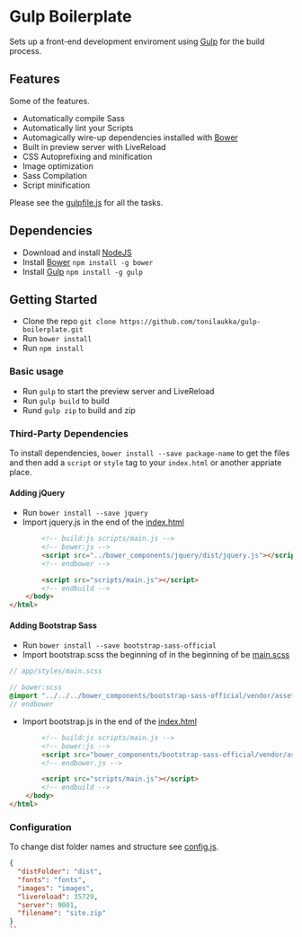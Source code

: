# Gulp Boilerplate
Sets up a front-end development enviroment using [Gulp](http://gulpjs.com/) for the build process.

## Features
Some of the features.
- Automatically compile Sass
- Automatically lint your Scripts
- Automagically wire-up dependencies installed with [Bower](http://bower.io)
- Built in preview server with LiveReload
- CSS Autoprefixing and minification
- Image optimization
- Sass Compilation
- Script minification

Please see the [gulpfile.js](app/templates/gulpfile.js) for all the tasks.

## Dependencies
- Download and install [NodeJS](http://nodejs.org/)
- Install [Bower](http://bower.io/) `npm install -g bower`
- Install [Gulp](http://gulpjs.com/) `npm install -g gulp`

## Getting Started
- Clone the repo `git clone https://github.com/tonilaukka/gulp-boilerplate.git`
- Run `bower install`
- Run `npm install`

### Basic usage
- Run `gulp` to start the preview server and LiveReload
- Run `gulp build` to build
- Rund `gulp zip` to build and zip

### Third-Party Dependencies
To install dependencies, `bower install --save package-name` to get the files and then add a `script` or `style` tag to your `index.html` or another appriate place.

#### Adding jQuery
- Run `bower install --save jquery`
- Import jquery.js in the end of the [index.html](app/index.html)
```html
        <!-- build:js scripts/main.js -->
        <!-- bower:js -->
        <script src="../bower_components/jquery/dist/jquery.js"></script>
        <!-- endbower -->

        <script src="scripts/main.js"></script>
        <!-- endbuild -->
    </body>
</html>
```

#### Adding Bootstrap Sass
- Run `bower install --save bootstrap-sass-official`
- Import bootstrap.scss the beginning of in the beginning of be [main.scss](app/styles/sass/main.scss)
```sass
// app/styles/main.scss

// bower:scss
@import "../../../bower_components/bootstrap-sass-official/vendor/assets/stylesheets/bootstrap";
// endbower
```

- Import bootstrap.js in the end of the [index.html](app/index.html)
```html
        <!-- build:js scripts/main.js -->
        <!-- bower:js -->
        <script src="bower_components/bootstrap-sass-official/vendor/assets/javascripts/bootstrap.js"></script>
        <!-- endbower.js -->

        <script src="scripts/main.js"></script>
        <!-- endbuild -->
    </body>
</html>
```

### Configuration
To change dist folder names and structure see [config.js](gulpconfig.js).
```json
{
  "distFolder": "dist",
  "fonts": "fonts",
  "images": "images",
  "livereload": 35729,
  "server": 9001,
  "filename": "site.zip"
}
``
